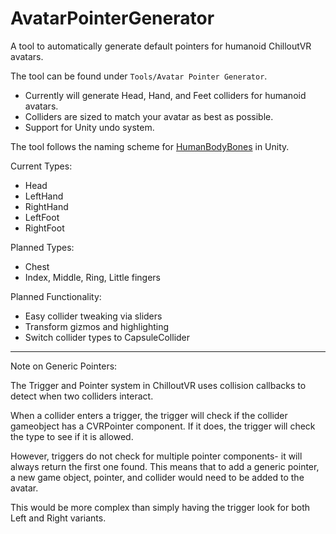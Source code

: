 # AvatarPointerGenerator

A tool to automatically generate default pointers for humanoid ChilloutVR avatars.

The tool can be found under `Tools/Avatar Pointer Generator`.

- Currently will generate Head, Hand, and Feet colliders for humanoid avatars.
- Colliders are sized to match your avatar as best as possible.
- Support for Unity undo system. 

The tool follows the naming scheme for [HumanBodyBones](https://docs.unity3d.com/ScriptReference/HumanBodyBones.html) in Unity.

Current Types:
- Head
- LeftHand
- RightHand
- LeftFoot
- RightFoot

Planned Types:
- Chest
- Index, Middle, Ring, Little fingers

Planned Functionality:
- Easy collider tweaking via sliders
- Transform gizmos and highlighting
- Switch collider types to CapsuleCollider

---

Note on Generic Pointers:

The Trigger and Pointer system in ChilloutVR uses collision callbacks to detect when two colliders interact. 

When a collider enters a trigger, the trigger will check if the collider gameobject has a CVRPointer component. If it does, the trigger will check the type to see if it is allowed.

However, triggers do not check for multiple pointer components- it will always return the first one found. This means that to add a generic pointer, a new game object, pointer, and collider would need to be added to the avatar. 

This would be more complex than simply having the trigger look for both Left and Right variants.

